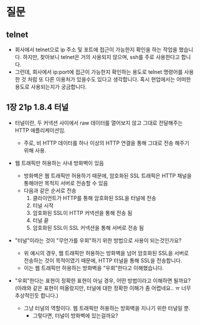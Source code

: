 # 질문 
## telnet
- 회사에서 telnet으로 ip 주소 및 포트에 접근이 가능한지 확인을 하는 작업을 했습니다. 하지만, 찾아보니 telnet은 거의 사용되지 않으며, ssh를 주로 사용한다고 합니다. 
- 그런데, 회사에서 ip:port에 접근이 가능한지 확인하는 용도로 telnet 명령어를 사용한 것 처럼 또 다른 이용처가 있을수도 있다고 생각합니다. 혹시 현업에서는 어떠한 용도로 사용되는지가 궁금합니다. 

## 1장 21p 1.8.4 터널
- 터널이란, 두 커넥션 사이에서 raw 데이터를 열어보지 않고 그대로 전달해주는 HTTP 애플리케이션임.
  - 주로, 비 HTTP 데이터를 하나 이상의 HTTP 연결을 통해 그대로 전송 해주기 위해 사용.
- 웹 트래픽만 허용하는 사내 방화벽이 있음 
  - 방화벽은 웹 트래픽만 허용하기 때문에, 암호화된 SSL 트래픽은 HTTP 채널을 통해야만 목적지 서버로 전송할 수 있음 
  - 다음과 같은 순서로 전송
    1. 클라이언트가 HTTP를 통해 암호화된 SSL을 터널에 전송
    2. 터널 시작
    3. 암호화된 SSL이 HTTP 커넥션을 통해 전송 됨
    4. 터널 끝 
    5. 암호화된 SSL이 SSL 커넥션을 통해 서버로 전송 됨

- "터널"이라는 것이 "무언가를 우회"하기 위한 방법으로 사용이 되는것인가요?
  - 위 예시의 경우, 웹 트래픽만 허용하는 방화벽을 넘어 암호화된 SSL을 서버로 전송하는 것이 목적이였기 때문에, HTTP 터널을 통해 SSL을 전송합니다.
  - 이는 웹 트래픽만 허용하는 방화벽을 "우회"한다고 이해했습니다.
- "우회"한다는 표현이 정확한 표현이 아닐 경우, 어떤 방법이라고 이해하면 될까요? (아래와 같은 표현이 떠올랐지만, 터널에 대한 정확한 이해가 좀 어렵네요.. ㅠ 너무 추상적인듯 합니다.) 
  - 그냥 터널의 역할이다. 웹 트래픽만 허용하는 방화벽을 지나기 위한 터널일 뿐. 
    - 그렇다면, 터널이 방화벽에 있는걸까요? 

